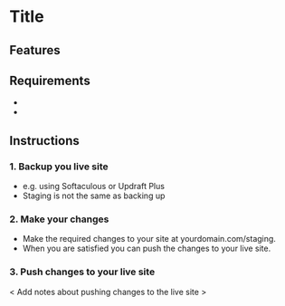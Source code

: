 
# Title



## Features

## Requirements

- 
- 

## Instructions

### 1. Backup you live site

- e.g. using Softaculous or Updraft Plus
- Staging is not the same as backing up

### 2. Make your changes 

- Make the required changes to your site at yourdomain.com/staging.
- When you are satisfied you can push the changes to your live site.

### 3. Push changes to your live site

< Add notes about pushing changes to the live site >
